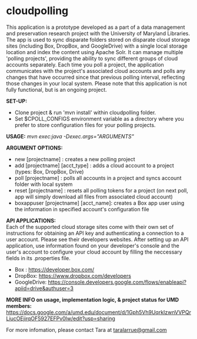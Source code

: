 # cloudpolling
This application is a prototype developed as a part of a data management and preservation research project with the University of Maryland Libraries. The app is used to sync disparate folders stored on disparate cloud storage sites (including Box, DropBox, and GoogleDrive) with a single local storage location and index the content using Apache Solr. It can manage multiple 'polling projects', providing the ability to sync different groups of cloud accounts separately. Each time you poll a project, the application communicates with the project's associated cloud accounts and polls any changes that have occurred since that previous polling interval, reflecting those changes in your local system. Please note that this application is not fully functional, but is an ongoing project. 

**SET-UP:**
* Clone project & run 'mvn install' within cloudpolling folder.
* Set $CPOLL_CONFIGS environment variable as a directory where you prefer to store configuration files for your polling projects.

**USAGE:**
*mvn exec:java -Dexec.args="ARGUMENTS"*

**ARGUMENT OPTIONS:**
* new [projectname] : creates a new polling project  
* add [projectname] [acct_type] : adds a cloud account to a project (types: Box, DropBox, Drive)  
* poll [projectname] : polls all accounts in a project and syncs account folder with local system  
* reset [projectname] : resets all polling tokens for a project (on next poll, app will simply download all files from associated cloud account)
* boxappuser [projectname] [acct_name]: creates a Box app user using the information in specified account's configuration file


**API APPLICATIONS:**  
Each of the supported cloud storage sites come with their own set of instructions for obtaining an API key and authenticating a connection to a user account. Please see their developers websites. After setting up an API application, use information found on your developer's console and the user's account to configure your cloud account by filling the neccessary fields in its .properties file. 
* Box : https://developer.box.com/
* DropBox: https://www.dropbox.com/developers
* GoogleDrive: https://console.developers.google.com/flows/enableapi?apiid=drive&authuser=3

**MORE INFO on usage, implementation logic, & project status for UMD members:**
https://docs.google.com/a/umd.edu/document/d/1Gph5Vh9UqrkIzwnVVPQrLiucOEjirqOF5927EFPv0lw/edit?usp=sharing





For more infomation, please contact Tara at taralarrue@gmail.com

